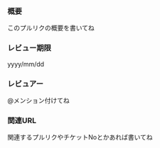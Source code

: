 ### 概要
このプルリクの概要を書いてね

### レビュー期限
yyyy/mm/dd

### レビュアー
@メンション付けてね

### 関連URL
関連するプルリクやチケットNoとかあれば書いてね
